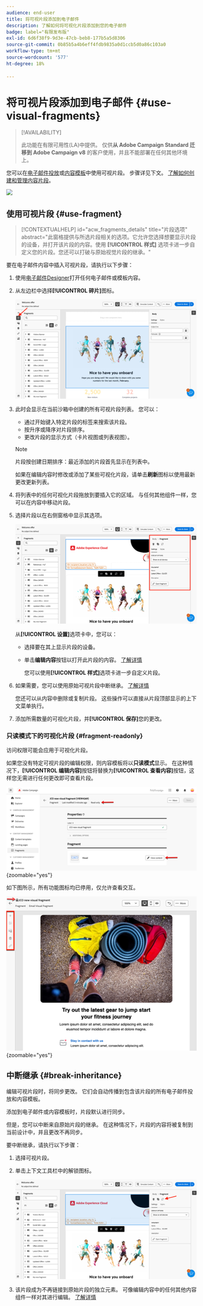```yaml
---
audience: end-user
title: 将可视片段添加到电子邮件
description: 了解如何将可视化片段添加到您的电子邮件
badge: label="有限发布版"
exl-id: 6d6f38f9-9d3e-47cb-beb8-177b5a5d8306
source-git-commit: 0b85b5a4b6eff4fdb9835a0d1ccb5d0a86c103a0
workflow-type: tm+mt
source-wordcount: '577'
ht-degree: 18%

---
```


# 将可视片段添加到电子邮件 {#use-visual-fragments}

>[!AVAILABILITY]
>
>此功能在有限可用性(LA)中提供。 仅供&#x200B;**从 Adobe Campaign Standard 迁移到 Adobe Campaign v8** 的客户使用，并且不能部署在任何其他环境上。

您可以在[电子邮件投放](../email/get-started-email-designer.md)或[内容模板](../email/use-email-templates.md)中使用可视片段。 步骤详见下文。 [了解如何创建和管理内容片段](fragments.md)。

![](assets/fragments.gif)

## 使用可视片段 {#use-fragment}

>[!CONTEXTUALHELP]
>id="acw_fragments_details"
>title="片段选项"
>abstract="此窗格提供与所选片段相关的选项。它允许您选择想要显示片段的设备，并打开该片段的内容。使用 **[!UICONTROL 样式]** 选项卡进一步自定义您的片段。您还可以打破与原始视觉片段的继承。"

<!-- pas vu dans l'UI-->

要在电子邮件内容中插入可视片段，请执行以下步骤：

1. 使用[电子邮件Designer](../email/get-started-email-designer.md)打开任何电子邮件或模板内容。

1. 从左边栏中选择&#x200B;**[!UICONTROL 碎片]**&#x200B;图标。

   ![](assets/fragments-in-designer.png)

1. 此时会显示在当前沙箱中创建的所有可视片段列表。 您可以：

   * 通过开始键入特定片段的标签来搜索该片段。
   * 按升序或降序对片段排序。
   * 更改片段的显示方式（卡片视图或列表视图）。

   >[!NOTE]
   >
   >片段按创建日期排序：最近添加的片段首先显示在列表中。

   如果在编辑内容时修改或添加了某些可视化片段，请单击&#x200B;**刷新**&#x200B;图标以使用最新更改更新列表。

1. 将列表中的任何可视化片段拖放到要插入它的区域。 与任何其他组件一样，您可以在内容中移动片段。

1. 选择片段以在右侧窗格中显示其选项。

   ![](assets/fragment-right-pane.png)

   从&#x200B;**[!UICONTROL 设置]**&#x200B;选项卡中，您可以：

   * 选择要在其上显示片段的设备。
   * 单击&#x200B;**编辑内容**&#x200B;按钮以打开此片段的内容。 [了解详情](../content/fragments.md#edit-fragments)

     您可以使用&#x200B;**[!UICONTROL 样式]**&#x200B;选项卡进一步自定义片段。

1. 如果需要，您可以使用原始可视片段中断继承。 [了解详情](#break-inheritance)

   您还可以从内容中删除或复制片段。 这些操作可以直接从片段顶部显示的上下文菜单执行。

1. 添加所需数量的可视化片段，并&#x200B;**[!UICONTROL 保存]**&#x200B;您的更改。

### 只读模式下的可视化片段 {#fragment-readonly}

访问权限可能会应用于可视化片段。

如果您没有特定可视片段的编辑权限，则内容模板将以&#x200B;**只读模式**&#x200B;显示。 在这种情况下，**[!UICONTROL 编辑内容]**&#x200B;按钮将替换为&#x200B;**[!UICONTROL 查看内容]**&#x200B;按钮，这样您无需进行任何更改即可查看片段。

![](assets/fragment-readonly.png){zoomable="yes"}

如下图所示，所有功能图标均已停用，仅允许查看交互。

![](assets/fragment-readonly-view.png){zoomable="yes"}

## 中断继承 {#break-inheritance}

编辑可视片段时，将同步更改。 它们会自动传播到包含该片段的所有电子邮件投放和内容模板。

添加到电子邮件或内容模板时，片段默认进行同步。

但是，您可以中断来自原始片段的继承。 在这种情况下，片段的内容将被复制到当前设计中，并且更改不再同步。

要中断继承，请执行以下步骤：

1. 选择可视片段。

1. 单击上下文工具栏中的解锁图标。

   ![](assets/fragment-break-inheritance.png)

1. 该片段成为不再链接到原始片段的独立元素。 可像编辑内容中的任何其他内容组件一样对其进行编辑。 [了解详情](../email/content-components.md)
